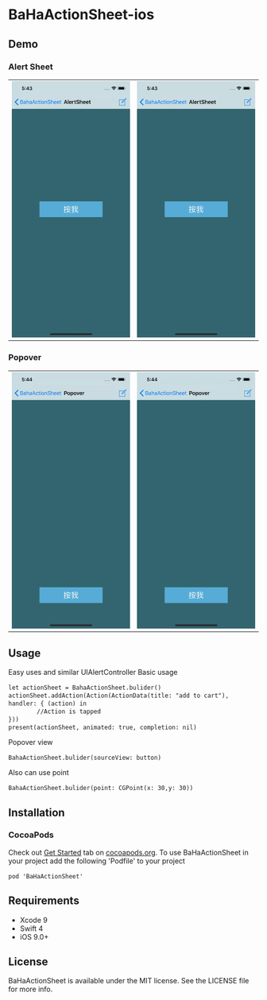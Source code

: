 # BaHaActionSheet-ios

## Demo
### Alert Sheet
<table>
 <tr>
  <td>
    <img src="Media/demo1.gif" width="300"/>
  </td>
  <td>
    <img src="Media/demo2.gif" width="300"/>
  </td>
 </tr>
</table>

### Popover
<table>
 <tr>
   <td>
    <img src="Media/demo3.gif" width="300"/>
   </td>
   <td>
    <img src="Media/demo4.gif" width="300"/>
   </td>
 </tr>
</table>

## Usage
Easy uses and similar UIAlertController
Basic usage

    let actionSheet = BahaActionSheet.bulider()
    actionSheet.addAction(Action(ActionData(title: "add to cart"), handler: { (action) in
            //Action is tapped
    }))
    present(actionSheet, animated: true, completion: nil)

Popover view

    BahaActionSheet.bulider(sourceView: button)
    
Also can use point

    BahaActionSheet.bulider(point: CGPoint(x: 30,y: 30))

## Installation
### CocoaPods
Check out [Get Started](http://cocoapods.org/) tab on [cocoapods.org](http://cocoapods.org/).
To use BaHaActionSheet in your project add the following 'Podfile' to your project

    pod 'BaHaActionSheet'
   
## Requirements
* Xcode 9
* Swift 4
* iOS 9.0+

## License
BaHaActionSheet is available under the MIT license. See the LICENSE file for more info.
